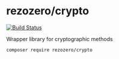 # rezozero/crypto

[![Build Status](https://app.travis-ci.com/rezozero/crypto.svg?branch=master)](https://app.travis-ci.com/rezozero/crypto)

Wrapper library for cryptographic methods

```shell
composer require rezozero/crypto
```
